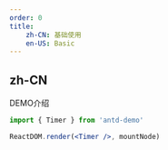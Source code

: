 ```yaml
---
order: 0
title:
    zh-CN: 基础使用
    en-US: Basic
---
```


## zh-CN

DEMO介绍

```jsx
import { Timer } from 'antd-demo'

ReactDOM.render(<Timer />, mountNode)
```
